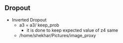 
## Dropout
- Inverted Dropout
	- a3 = a3/ keep_prob
		- it is done to keep expected value of z4 same
	- /home/shekhar/Pictures/image_proxy